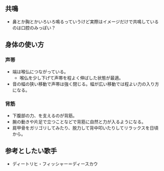 共鳴
----

* 鼻とか胸とかいろいろ鳴るっていうけど実際はイメージだけで共鳴しているのは口腔のみっぽい？

身体の使い方
----

### 声帯

* 端は喉仏につながっている。
  * 喉仏を少し下げて声帯を程よく伸ばした状態が最適。
* 音の幅の狭い移動で声帯は強く閉じる。幅が広い移動では程よい力の入り方になる。

### 背筋

* 下腹部の力、を支えるのが背筋。
* 腕の動きや片足で立つことなどで背筋に自然と力が入るようになる。
* 肩甲骨をガリゴリしてみたり、脱力して背中叩いたりしてリラックスを日頃から。

参考としたい歌手
----

* ディートリヒ・フィッシャー＝ディースカウ
